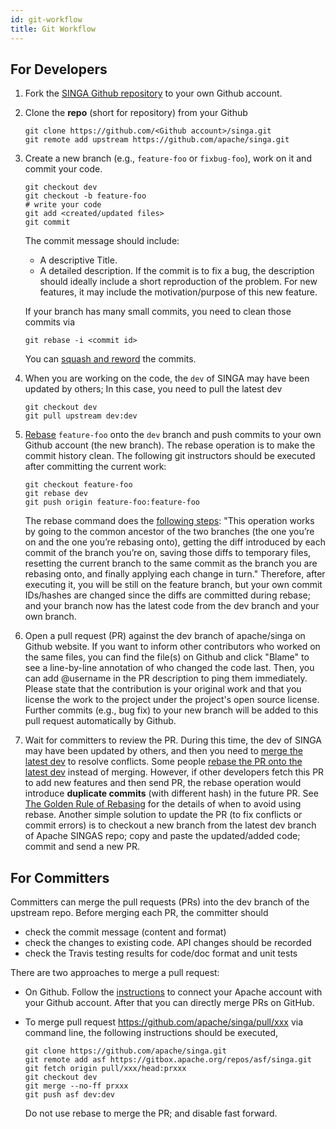 ```yaml
---
id: git-workflow
title: Git Workflow
---
```


<!--- Licensed to the Apache Software Foundation (ASF) under one or more contributor license agreements.  See the NOTICE file distributed with this work for additional information regarding copyright ownership.  The ASF licenses this file to you under the Apache License, Version 2.0 (the "License"); you may not use this file except in compliance with the License.  You may obtain a copy of the License at http://www.apache.org/licenses/LICENSE-2.0 Unless required by applicable law or agreed to in writing, software distributed under the License is distributed on an "AS IS" BASIS, WITHOUT WARRANTIES OR CONDITIONS OF ANY KIND, either express or implied.  See the License for the specific language governing permissions and limitations under the License.  -->

## For Developers

1. Fork the [SINGA Github repository](https://github.com/apache/singa) to your
   own Github account.

2. Clone the **repo** (short for repository) from your Github

   ```shell
   git clone https://github.com/<Github account>/singa.git
   git remote add upstream https://github.com/apache/singa.git
   ```

3. Create a new branch (e.g., `feature-foo` or `fixbug-foo`), work on it and
   commit your code.

   ```shell
   git checkout dev
   git checkout -b feature-foo
   # write your code
   git add <created/updated files>
   git commit
   ```

   The commit message should include:

   - A descriptive Title.
   - A detailed description. If the commit is to fix a bug, the description
     should ideally include a short reproduction of the problem. For new
     features, it may include the motivation/purpose of this new feature.

   If your branch has many small commits, you need to clean those commits via

   ```shell
   git rebase -i <commit id>
   ```

   You can
   [squash and reword](https://help.github.com/en/articles/about-git-rebase) the
   commits.

4. When you are working on the code, the `dev` of SINGA may have been updated by
   others; In this case, you need to pull the latest dev

   ```shell
   git checkout dev
   git pull upstream dev:dev
   ```

5. [Rebase](https://git-scm.com/book/en/v2/Git-Branching-Rebasing) `feature-foo`
   onto the `dev` branch and push commits to your own Github account (the new
   branch). The rebase operation is to make the commit history clean. The
   following git instructors should be executed after committing the current
   work:

   ```shell
   git checkout feature-foo
   git rebase dev
   git push origin feature-foo:feature-foo
   ```

   The rebase command does the
   [following steps](https://git-scm.com/book/en/v2/Git-Branching-Rebasing):
   "This operation works by going to the common ancestor of the two branches
   (the one you’re on and the one you’re rebasing onto), getting the diff
   introduced by each commit of the branch you’re on, saving those diffs to
   temporary files, resetting the current branch to the same commit as the
   branch you are rebasing onto, and finally applying each change in turn."
   Therefore, after executing it, you will be still on the feature branch, but
   your own commit IDs/hashes are changed since the diffs are committed during
   rebase; and your branch now has the latest code from the dev branch and your
   own branch.

6. Open a pull request (PR) against the dev branch of apache/singa on Github
   website. If you want to inform other contributors who worked on the same
   files, you can find the file(s) on Github and click "Blame" to see a
   line-by-line annotation of who changed the code last. Then, you can add
   @username in the PR description to ping them immediately. Please state that
   the contribution is your original work and that you license the work to the
   project under the project's open source license. Further commits (e.g., bug
   fix) to your new branch will be added to this pull request automatically by
   Github.

7. Wait for committers to review the PR. During this time, the dev of SINGA may
   have been updated by others, and then you need to
   [merge the latest dev](https://docs.fast.ai/dev/git.html#how-to-keep-your-feature-branch-up-to-date)
   to resolve conflicts. Some people
   [rebase the PR onto the latest dev](https://github.com/edx/edx-platform/wiki/How-to-Rebase-a-Pull-Request)
   instead of merging. However, if other developers fetch this PR to add new
   features and then send PR, the rebase operation would introduce **duplicate
   commits** (with different hash) in the future PR. See
   [The Golden Rule of Rebasing](https://www.atlassian.com/git/tutorials/merging-vs-rebasing)
   for the details of when to avoid using rebase. Another simple solution to
   update the PR (to fix conflicts or commit errors) is to checkout a new branch
   from the latest dev branch of Apache SINGAS repo; copy and paste the
   updated/added code; commit and send a new PR.

## For Committers

Committers can merge the pull requests (PRs) into the dev branch of the upstream
repo. Before merging each PR, the committer should

- check the commit message (content and format)
- check the changes to existing code. API changes should be recorded
- check the Travis testing results for code/doc format and unit tests

There are two approaches to merge a pull request:

- On Github. Follow the [instructions](https://gitbox.apache.org/setup/) to
  connect your Apache account with your Github account. After that you can
  directly merge PRs on GitHub.
- To merge pull request https://github.com/apache/singa/pull/xxx via command
  line, the following instructions should be executed,

  ```shell
  git clone https://github.com/apache/singa.git
  git remote add asf https://gitbox.apache.org/repos/asf/singa.git
  git fetch origin pull/xxx/head:prxxx
  git checkout dev
  git merge --no-ff prxxx
  git push asf dev:dev
  ```

  Do not use rebase to merge the PR; and disable fast forward.
